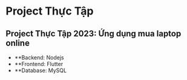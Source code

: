 # Project Thực Tập
 ## Project Thực Tập 2023: Ứng dụng mua laptop online
 - **Backend: Nodejs
 - **Frontend: Flutter
 - **Database: MySQL
